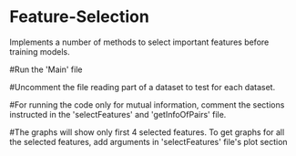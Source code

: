 # Feature-Selection
Implements a number of methods to select important features before training models.

#Run the 'Main' file

#Uncomment the file reading part of a dataset to test for each dataset.

#For running the code only for mutual information, comment the sections instructed in the 'selectFeatures' and 'getInfoOfPairs' file.

#The graphs will show only first 4 selected features. To get graphs for all the selected features, add arguments in 'selectFeatures' file's plot section

